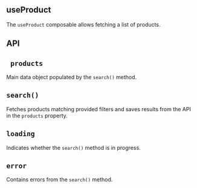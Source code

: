 ## useProduct

The `useProduct` composable allows fetching a list of products.

## API

## ` products`
Main data object populated by the `search()` method.

## `search()`
Fetches products matching provided filters and saves results from the API in the `products` property.

## `loading`
Indicates whether the `search()` method is in progress.

## `error`
Contains errors from the `search()` method.

